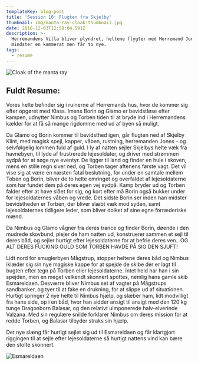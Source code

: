 ```yaml
---
templateKey: blog-post
title: 'Session 10: Flugten fra Skjelby'
thumbnail: img/manta-ray-cloak-thumbnail.jpg
date: 2018-12-03T12:58:04.591Z
description: >-
  Herremandens Villa bliver plyndret, heltene flygter med Herremand Jones og
  mindster en kammerat men får to nye.
tags:
  - resume
---
```

![Cloak of the manta ray](/img/cloak-of-the-mantaray.jpg)

## Fuldt Resume:

Vores helte befinder sig i ruinerne af Herremands hus, hvor de kommer sig efter opgøret med Klass. Imens Borin og Glamo er bevidstløse efter kampen, udnytter Nimbus og Torben tiden til at bryde ind i Herremandens kælder for at få så mange rigdomme med ud af byen så muligt.

Da Glamo og Borin kommer til bevidsthed igen, går flugten ned af Skjelby Klint, med magisk spejl, kapper, våben, rustning, herremanden Jones - og selvfølgelig lommen fuld af guld. I ly af natten sejler Skjelbys helte væk fra havnebyen, til lyde af frustrerede lejesoldater, og driver med strømmen sydpå for at søge nye eventyr. De ligger til land og finder en hule i skoven, mens en stille regn siver ned, og Torben tager aftenens første vagt. Det vil vise sig at være en næsten fatal beslutning, for under en samtale mellem Toben og Borin, bliver de to helte omringet og overfaldet af lejesoldaterne som har fundet dem på deres egen vej sydpå. Kamp bryder ud og Torben falder efter at have slået for sig, og kort efter må Borin også bukker under for lejesoldaternes våben og vrede. Det sidste Borin ser inden han midster bevidstheden er Torben, der bliver slæbt væk mod syden, samt lejesoldaternes tidligere leder, som bliver dolket af sine egne forræderiske mænd.

Da Nimbus og Glamo vågner fra deres trance og finder Borin, døende i den mudrede skovbund, plejer de ham natten ud, konstruerer sammen et sejl til deres båd, og sejler hurtigt efter lejesoldaterne for at befrie deres ven.. OG ALT DERES FUCKING GULD SOM TORBEN HAVDE PÅ SIG DEN SJUFT!

Lidt nord for smuglerbyen Mågstrup, stopper heltene deres båd og Nimbus iklæder sig sin nye magiske kappe for at spejde de skibe der er lagt til bugten efter tegn på Torben eller lejesoldaterne. Intet held har han i sin spejden, men en meget velkendt skonnert spottes, nemlig hans gamle skib Esmareldaen. Desværre bliver Nimbus set af vagter på Mågstrups sandbanker, og tyer til at fake en drukning, for at slippe ud af situationen. Hurtigt springer 2 nye helte til Nimbus hjælp, og slæber ham, lidt modvilligt fra hans side, op i en båd, hvor han sidder ansigt til ansigt med den 120 kg tunge Dragonborn Balasar, og den relativt uimponerede halv-elverinde Valzana. Med sin regulære snilde forklarer Nimbus om deres mission for at redde Torben, og Balasar tilbyder straks sin hjælp. 

Det nye slæng får hurtigt sejlet sig ud til Esmareldaen og får klartgjort riggingen til at sejle efter lejesoldaterne så hurtigt nattens vind kan bære den stolte skonnert.

![Esmareldaen](/img/esmareldaen.jpg)
